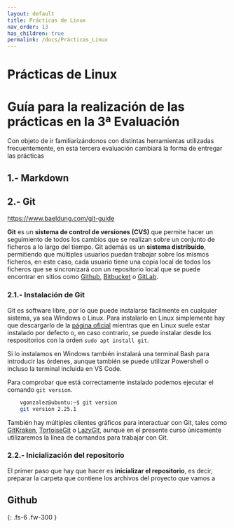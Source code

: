 ```yaml
---
layout: default
title: Prácticas de Linux
nav_order: 13
has_children: true
permalink: /docs/Prácticas_Linux
---
```


# Prácticas de Linux

# Guía para la realización de las prácticas en la 3ª Evaluación

Con objeto de ir familiarizándonos con distintas herramientas utilizadas frecuentemente, en esta tercera evaluación cambiará la forma de entregar las prácticas


## 1.- Markdown


## 2.- Git

https://www.baeldung.com/git-guide


**Git** es un **sistema de control de versiones (CVS)** que permite hacer un seguimiento de todos los cambios que se realizan sobre un conjunto de ficheros a lo largo del tiempo. Git además es un **sistema distribuido**, permitiendo que múltiples usuarios puedan trabajar sobre los mismos ficheros, en este caso, cada usuario tiene una copia local de todos los ficheros que se sincronizará con un repositorio local que se puede encontrar en sitios como [Github](https://github.com/), [Bitbucket](https://bitbucket.org/) o [GitLab](https://about.gitlab.com/).

### 2.1.- Instalación de Git

Git es software libre, por lo que puede instalarse fácilmente en cualquier sistema, ya sea Windows o Linux. Para instalarlo en Linux simplemente hay que descargarlo de la [página oficial](https://git-scm.com/) mientras que en Linux suele estar instalado por defecto o, en caso contrario, se puede instalar desde los respositorios con la orden `sudo apt install git`.

Si lo instalamos en Windows también instalará una terminal Bash para introducir las órdenes, aunque también se puede utilizar Powershell o incluso la terminal incluida en VS Code.

Para comprobar que está correctamente instalado podemos ejecutar el comando `git version`.

```bash
    vgonzalez@ubuntu:~$ git version
    git version 2.25.1
```

También hay múltiples clientes gráficos para interactuar con Git, tales como [GitKraken](https://www.gitkraken.com/), [TortoiseGit](https://tortoisegit.org/) o [LazyGit](https://github.com/jesseduffield/lazygit), aunque en el presente curso únicamente utilizaremos la línea de comandos para trabajar con Git.


### 2.2.- Inicialización del repositorio

El primer paso que hay que hacer es **inicializar el repositorio**, es decir, preparar la carpeta que contiene los archivos del proyecto que vamos a 


## Github




{: .fs-6 .fw-300 }
